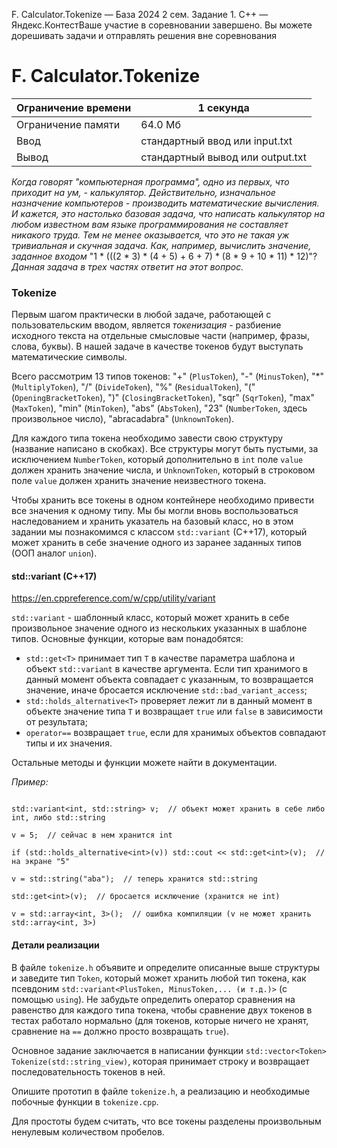  F. Calculator.Tokenize — База 2024 2 сем. Задание 1\. C\+\+ — Яндекс.КонтестВаше участие в соревновании завершено. Вы можете дорешивать задачи и отправлять решения вне соревнования


F. Calculator.Tokenize
======================




| Ограничение времени | 1 секунда |
| --- | --- |
| Ограничение памяти | 64\.0 Мб |
| Ввод | стандартный ввод или input.txt |
| Вывод | стандартный вывод или output.txt |






*Когда говорят "компьютерная программа", одно из первых, что приходит на ум, \- калькулятор. Действительно, изначальное назначение компьютеров \- производить математические вычисления. И кажется, это настолько базовая задача, что написать калькулятор на любом известном вам языке программирования не составляет никакого труда. Тем не менее оказывается, что это не такая уж тривиальная и скучная задача. Как, например, вычислить значение, заданное входом* "1 \* (((2 \* 3\) \* (4 \+ 5\) \+ 6 \+ 7\) \* (8 \* 9 \+ 10 \* 11\) \* 12\)"? *Данная задача в трех частях ответит на этот вопрос.*


### Tokenize


Первым шагом практически в любой задаче, работающей с пользовательским вводом, является *токенизация* \- разбиение
 исходного текста на отдельные смысловые части (например, фразы, слова, буквы). В нашей задаче в качестве токенов будут
 выступать математические символы.


Всего рассмотрим 13 типов токенов: "\+" (`PlusToken`), "\-" (`MinusToken`), "\*" (`MultiplyToken`), "/" (`DivideToken`),
 "%" (`ResidualToken`), "(" (`OpeningBracketToken`), ")" (`ClosingBracketToken`), "sqr" (`SqrToken`), "max" (`MaxToken`),
 "min" (`MinToken`), "abs" (`AbsToken`), "23" (`NumberToken`, здесь произвольное число), "abracadabra" (`UnknownToken`).


Для каждого типа токена необходимо завести свою структуру (название написано в скобках). Все структуры могут быть
 пустыми, за исключением `NumberToken`, который дополнительно в `int` поле `value` должен хранить значение числа, и
 `UnknownToken`, который в строковом поле `value` должен хранить значение неизвестного токена.
 


Чтобы хранить все токены в одном контейнере необходимо привести все значения к одному типу. Мы бы могли вновь
 воспользоваться наследованием и хранить указатель на базовый класс, но в этом задании мы познакомимся с классом
 `std::variant` (C\+\+17\), который может хранить в себе значение одного из заранее заданных типов (ООП аналог `union`).
 


#### std::variant (C\+\+17\)


<https://en.cppreference.com/w/cpp/utility/variant>


`std::variant` \- шаблонный класс, который может хранить в себе произвольное значение одного из нескольких указанных в
 шаблоне типов. Основные функции, которые вам понадобятся:


* `std::get<T>` принимает тип `T` в качестве параметра шаблона и объект `std::variant` в качестве аргумента. Если тип
 хранимого в данный момент объекта совпадает с указанным, то возвращается значение, иначе бросается исключение
 `std::bad_variant_access`;
* `std::holds_alternative<T>` проверяет лежит ли в данный момент в объекте значение типа `T` и возвращает `true` или
 `false` в зависимости от результата;
* `operator==` возвращает `true`, если для хранимых объектов совпадают типы и их значения.


Остальные методы и функции можете найти в документации.


*Пример:*




```

std::variant<int, std::string> v;  // объект может хранить в себе либо int, либо std::string

v = 5;  // сейчас в нем хранится int

if (std::holds_alternative<int>(v)) std::cout << std::get<int>(v);  // на экране "5"

v = std::string("aba");  // теперь хранится std::string

std::get<int>(v);  // бросается исключение (хранится не int)

v = std::array<int, 3>();  // ошибка компиляции (v не может хранить std::array<int, 3>)

```


#### Детали реализации


В файле `tokenize.h` объявите и определите описанные выше структуры и заведите тип `Token`, который может хранить любой
 тип токена, как псевдоним `std::variant<PlusToken, MinusToken,... (и т.д.)>` (с помощью `using`). Не забудьте определить
 оператор сравнения на равенство для каждого типа токена, чтобы сравнение двух токенов в тестах работало нормально (для
 токенов, которые ничего не хранят, сравнение на `==` должно просто возвращать `true`).


Основное задание заключается в написании функции `std::vector<Token> Tokenize(std::string_view)`, которая принимает
 строку и возвращает последовательность токенов в ней.


Опишите прототип в файле `tokenize.h`, а реализацию и необходимые побочные функции в `tokenize.cpp`.


Для простоты будем считать, что все токены разделены произвольным ненулевым количеством пробелов.




